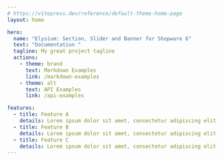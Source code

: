 ```yaml
---
# https://vitepress.dev/reference/default-theme-home-page
layout: home

hero:
  name: "Elysium: Section, Slider and Banner for Shopware 6"
  text: "Documentation "
  tagline: My great project tagline
  actions:
    - theme: brand
      text: Markdown Examples
      link: /markdown-examples
    - theme: alt
      text: API Examples
      link: /api-examples

features:
  - title: Feature A
    details: Lorem ipsum dolor sit amet, consectetur adipiscing elit
  - title: Feature B
    details: Lorem ipsum dolor sit amet, consectetur adipiscing elit
  - title: Feature C
    details: Lorem ipsum dolor sit amet, consectetur adipiscing elit
---
```


